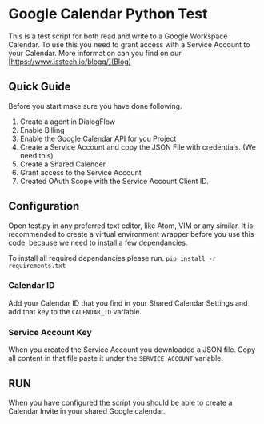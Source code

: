 # Google Calendar Python Test
This is a test script for both read and write to a Google Workspace Calendar.
To use this you need to grant access with a Service Account to your Calendar.
More information can you find on our [https://www.isstech.io/blogg/](Blog)

## Quick Guide
Before you start make sure you have done following.
1. Create a agent in DialogFlow
2. Enable Billing
3. Enable the Google Calendar API for you Project
4. Create a Service Account and copy the JSON File with credentials. (We need this)
5. Create a Shared Calender
6. Grant access to the Service Account
7. Created OAuth Scope with the Service Account Client ID.

## Configuration
Open test.py in any preferred text editor, like Atom, VIM or any similar.
It is recommended to create a virtual environment wrapper before you use this code, because we need to install a few dependancies.

To install all required dependancies please run.
`pip install -r requirements.txt`

### Calendar ID
Add your Calendar ID that you find in your Shared Calendar Settings and add that key to the `CALENDAR_ID` variable.

### Service Account Key
When you created the Service Account you downloaded a JSON file. Copy all content in that file paste it under the `SERVICE_ACCOUNT` variable.

## RUN
When you have configured the script you should be able to create a Calendar Invite in your shared Google calendar.
